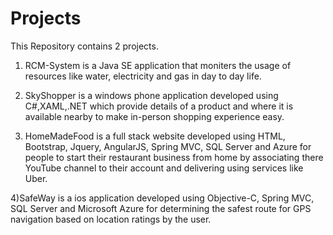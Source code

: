 # Projects

This Repository contains 2 projects.

1) RCM-System is a Java SE application that moniters the usage of resources like water, electricity and gas in day to day life.

2) SkyShopper is a windows phone application developed using C#,XAML,.NET which provide details of a product and where it is available nearby to make in-person shopping experience easy. 

3) HomeMadeFood is a full stack website developed using HTML, Bootstrap, Jquery, AngularJS, Spring MVC, SQL Server and Azure for people to start their restaurant business from home by associating there YouTube channel to their account and delivering using services like Uber.

4)SafeWay is a ios application developed using Objective-C, Spring MVC, SQL Server and Microsoft Azure for determining the safest route for GPS navigation based on location ratings by the user.      